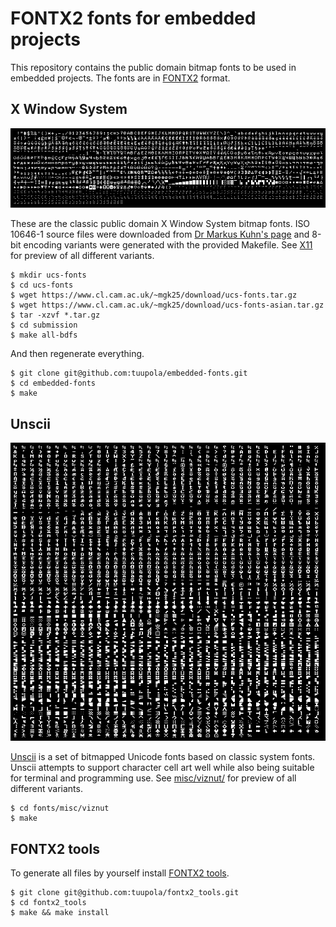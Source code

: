# FONTX2 fonts for embedded projects

This repository contains the public domain bitmap fonts to be used in embedded projects. The fonts are in [FONTX2](http://elm-chan.org/docs/dosv/fontx_e.html) format.

## X Window System

![](X11/png/font6x9.png)

These are the classic public domain X Window System bitmap fonts. ISO 10646-1 source files were downloaded from [Dr Markus Kuhn's page](https://www.cl.cam.ac.uk/~mgk25/ucs-fonts.html) and 8-bit encoding variants were generated with the provided Makefile. See [X11](X11) for preview of all different variants.

```
$ mkdir ucs-fonts
$ cd ucs-fonts
$ wget https://www.cl.cam.ac.uk/~mgk25/download/ucs-fonts.tar.gz
$ wget https://www.cl.cam.ac.uk/~mgk25/download/ucs-fonts-asian.tar.gz
$ tar -xzvf *.tar.gz
$ cd submission
$ make all-bdfs
```

And then regenerate everything.

```
$ git clone git@github.com:tuupola/embedded-fonts.git
$ cd embedded-fonts
$ make
```

## Unscii

![](misc/viznut/png/unscii-8.png)

[Unscii](http://viznut.fi/unscii/) is a set of bitmapped Unicode fonts based on classic system fonts. Unscii attempts to support character cell art well while also being suitable for terminal and programming use. See [misc/viznut/](misc/viznut/) for preview of all different variants.

```
$ cd fonts/misc/viznut
$ make
```

## FONTX2 tools

To generate all files by yourself install [FONTX2 tools](https://github.com/tuupola/fontx2_tools).

```
$ git clone git@github.com:tuupola/fontx2_tools.git
$ cd fontx2_tools
$ make && make install
```